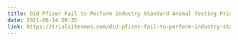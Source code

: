```yaml
---
title: Did Pfizer Fail to Perform industry Standard Animal Testing Prior to Initiation of mRNA Clinical Trials?
date: 2021-06-14 09:35
link: https://trialsitenews.com/did-pfizer-fail-to-perform-industry-standard-animal-testing-prior-to-initiation-of-mrna-clinical-trials/
---
```

